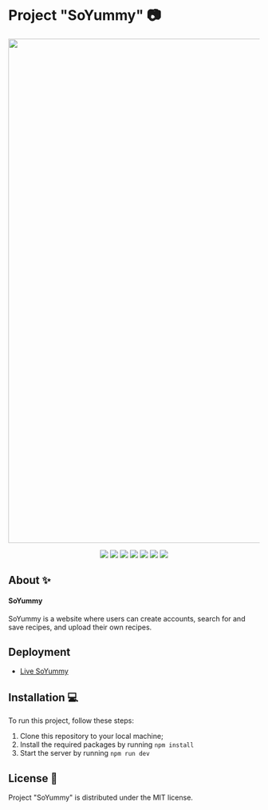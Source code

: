 # Project "SoYummy" 📷

<p align="center">
      <img src="https://i.pinimg.com/originals/86/5d/21/865d21c9cd8cf1805ee4bc83e1bac4fa.png" width="1010">
</p>

<p align="center">
   <img src="https://img.shields.io/badge/React-20232A?style=for-the-badge&logo=react&logoColor=61DAFB">
   <img src="https://img.shields.io/badge/TypeScript-007ACC?style=for-the-badge&logo=typescript&logoColor=white">
   <img src="https://img.shields.io/badge/React_Router-CA4245?style=for-the-badge&logo=react-router&logoColor=white">
   <img src="https://img.shields.io/badge/-React%20Query-FF4154?style=for-the-badge&logo=react%20query&logoColor=white">
   <img src="https://img.shields.io/badge/React%20Hook%20Form-%23EC5990.svg?style=for-the-badge&logo=reacthookform&logoColor=white">
   <img src="https://img.shields.io/badge/vite-%23646CFF.svg?style=for-the-badge&logo=vite&logoColor=white">
   <img src="https://img.shields.io/badge/SASS-hotpink.svg?style=for-the-badge&logo=SASS&logoColor=white">
</p>

## About ✨

#### SoYummy 
SoYummy is a website where users can create accounts, search for and save recipes, and upload their own recipes.

## Deployment
- [Live SoYummy](https://project-so-yummy.vercel.app/)

## Installation 💻
To run this project, follow these steps:

1. Clone this repository to your local machine;
2. Install the required packages by running ```npm install```
3. Start the server by running ```npm run dev```

## License 🔱
Project "SoYummy" is distributed under the MIT license.
